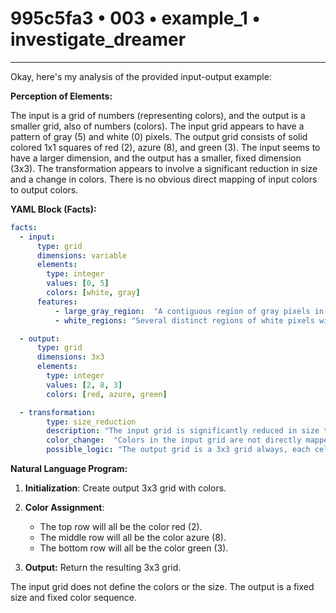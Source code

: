 # 995c5fa3 • 003 • example_1 • investigate_dreamer

---
Okay, here's my analysis of the provided input-output example:

**Perception of Elements:**

The input is a grid of numbers (representing colors), and the output is a smaller grid, also of numbers (colors). The input grid appears to have a pattern of gray (5) and white (0) pixels. The output grid consists of solid colored 1x1 squares of red (2), azure (8), and green (3). The input seems to have a larger dimension, and the output has a smaller, fixed dimension (3x3). The transformation appears to involve a significant reduction in size and a change in colors. There is no obvious direct mapping of input colors to output colors.

**YAML Block (Facts):**



```yaml
facts:
  - input:
      type: grid
      dimensions: variable
      elements:
        type: integer
        values: [0, 5]
        colors: [white, gray]
      features:
          - large_gray_region:  "A contiguous region of gray pixels in the background."
          - white_regions: "Several distinct regions of white pixels within the gray areas."

  - output:
      type: grid
      dimensions: 3x3
      elements:
        type: integer
        values: [2, 8, 3]
        colors: [red, azure, green]

  - transformation:
        type: size_reduction
        description: "The input grid is significantly reduced in size to a 3x3 output grid."
        color_change:  "Colors in the input grid are not directly mapped to the output grid. The output features specific colors that are different."
        possible_logic: "The output grid is a 3x3 grid always, each cell a different and consistent color."

```



**Natural Language Program:**

1.  **Initialization**: Create output 3x3 grid with colors.

2.  **Color Assignment**:
    *   The top row will all be the color red (2).
    *   The middle row will all be the color azure (8).
    *   The bottom row will all be the color green (3).

3.  **Output:** Return the resulting 3x3 grid.

The input grid does not define the colors or the size. The output is a fixed size and fixed color sequence.

